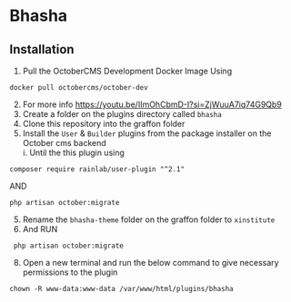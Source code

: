 # Bhasha

## Installation

1. Pull the OctoberCMS Development Docker Image Using
```
docker pull octobercms/october-dev
```
2. For more info https://youtu.be/IImOhCbmD-I?si=ZjWuuA7iq74G9Qb9
3. Create a folder on the plugins directory called ``bhasha``
5. Clone this repository into the graffon folder
6. Install the ``User`` & ``Builder`` plugins from the package installer on the October cms backend \
i. Until the this plugin using
```
composer require rainlab/user-plugin "^2.1"
```
AND
```
php artisan october:migrate
```
5. Rename the ``bhasha-theme`` folder on the graffon folder to ``xinstitute``
6. And RUN
```
 php artisan october:migrate
```
8. Open a new terminal and run the below command to give necessary permissions to the plugin
```
chown -R www-data:www-data /var/www/html/plugins/bhasha
```
